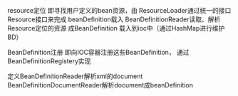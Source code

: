 

resource定位 即寻找用户定义的bean资源，由 ResourceLoader通过统一的接口Resource接口来完成 beanDefinition载入 BeanDefinitionReader读取、解析Resource定位的资源 成BeanDefinition 载入到ioc中（通过HashMap进行维护BD） 

BeanDefinition注册 即向IOC容器注册这些BeanDefinition， 通过BeanDefinitionRegistery实现

定义BeanDefinitionReader解析xml的document BeanDefinitionDocumentReader解析document成beanDefinition

